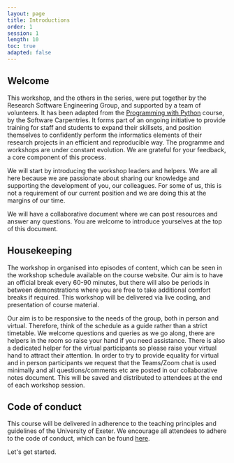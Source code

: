 ```yaml
---
layout: page
title: Introductions
order: 1
session: 1
length: 10
toc: true
adapted: false
---
```


## Welcome

This workshop, and the others in the series, were put together by the Research Software Engineering Group, and supported by a team of volunteers. It has been adapted from the [Programming with Python](https://swcarpentry.github.io/python-novice-inflammation/) course, by the Software Carpentries. It forms part of an ongoing initiative to provide training for staff and students to expand their skillsets, and position themselves to confidently perform the informatics elements of their research projects in an efficient and reproducible way. The programme and workshops are under constant evolution. We are grateful for your feedback, a core component of this process.

We will start by introducing the workshop leaders and helpers. We are all here because we are passionate about sharing our knowledge and supporting the development of you, our colleagues. For some of us, this is not a requirement of our current position and we are doing this at the margins of our time.

We will have a collaborative document where we can post resources and answer any questions. You are welcome to introduce yourselves at the top of this document.

## Housekeeping

The workshop in organised into episodes of content, which can be seen in the workshop schedule available on the course website. Our aim is to have an official break every 60-90 minutes, but there will also be periods in between demonstrations where you are free to take additional comfort breaks if required. This workshop will be delivered via live coding, and presentation of course material.

Our aim is to be responsive to the needs of the group, both in person and virtual. Therefore, think of the schedule as a guide rather than a strict timetable. We welcome questions and queries as we go along, there are helpers in the room so raise your hand if you need assistance. There is also a dedicated helper for the virtual participants so please raise your virtual hand to attract their attention. In order to try to provide equality for virtual and in person participants we request that the Teams/Zoom chat is used minimally and all questions/comments etc are posted in our collaborative notes document. This will be saved and distributed to attendees at the end of each workshop session.

## Code of conduct

This course will be delivered in adherence to the teaching principles and guidelines of the University of Exeter. We encourage all attendees to adhere to the code of conduct, which can be found [here](https://uniexeterrse.github.io/intro-to-python/code.html).

Let's get started.
